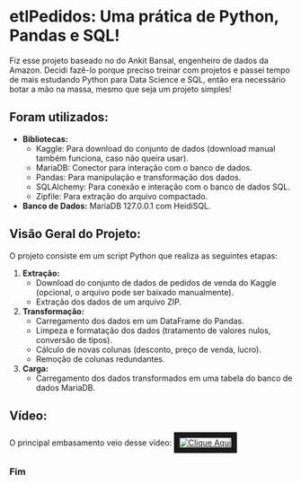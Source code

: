# etlPedidos: Uma prática de Python, Pandas e SQL!
Fiz esse projeto baseado no do Ankit Bansal, engenheiro de dados da Amazon. Decidi fazê-lo porque preciso treinar com projetos
e passei tempo de mais estudando Python para Data Science e SQL, então era necessário botar a mão na massa, mesmo que seja um
projeto simples!
## Foram utilizados:
* **Bibliotecas:**
    * Kaggle: Para download do conjunto de dados (download manual também funciona, caso não queira usar).
    * MariaDB: Conector para interação com o banco de dados.
    * Pandas: Para manipulação e transformação dos dados.
    * SQLAlchemy: Para conexão e interação com o banco de dados SQL.
    * Zipfile: Para extração do arquivo compactado.
* **Banco de Dados:** MariaDB 127.0.0.1 com HeidiSQL.
## Visão Geral do Projeto:
O projeto consiste em um script Python que realiza as seguintes etapas:

1.  **Extração:**
    * Download do conjunto de dados de pedidos de venda do Kaggle (opcional, o arquivo pode ser baixado manualmente).
    * Extração dos dados de um arquivo ZIP.
2.  **Transformação:**
    * Carregamento dos dados em um DataFrame do Pandas.
    * Limpeza e formatação dos dados (tratamento de valores nulos, conversão de tipos).
    * Cálculo de novas colunas (desconto, preço de venda, lucro).
    * Remoção de colunas redundantes.
3.  **Carga:**
    * Carregamento dos dados transformados em uma tabela do banco de dados MariaDB.
## Vídeo:
O principal embasamento veio desse vídeo:
<a href='https://youtu.be/uL0-6kfiH3g?si=ZRn_uzjG-gcbFZig' target='_blank'>
<img src='https://i.ytimg.com/vi/uL0-6kfiH3g/hq720.jpg?sqp=-oaymwEnCNAFEJQDSFryq4qpAxkIARUAAIhCGAHYAQHiAQoIGBACGAY4AUAB&rs=AOn4CLB2LmHmzJZslY1oz_M_RrcoYImr_w' alt='Clique Aqui' wdith='240' heigth='180' border='10'>
</a>
<br>

### Fim 
